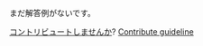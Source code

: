 
まだ解答例がないです。

[コントリビュートしませんか](https://github.com/BFEdev/BFE.dev-solutions/blob/main/question/principles-for-large-project_ja.md)?  [Contribute guideline](https://github.com/BFEdev/BFE.dev-solutions#how-to-contribute)
